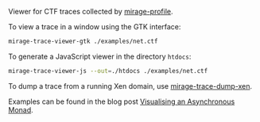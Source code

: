 Viewer for CTF traces collected by [mirage-profile][].

To view a trace in a window using the GTK interface:

```bash
mirage-trace-viewer-gtk ./examples/net.ctf
```

To generate a JavaScript viewer in the directory `htdocs`:

```bash
mirage-trace-viewer-js --out=./htdocs ./examples/net.ctf
```

To dump a trace from a running Xen domain, use [mirage-trace-dump-xen][].

Examples can be found in the blog post [Visualising an Asynchronous Monad](http://roscidus.com/blog/blog/2014/10/27/visualising-an-asynchronous-monad/).

[mirage-profile]: https://github.com/mirage/mirage-profile
[mirage-trace-dump-xen]: https://github.com/talex5/mirage-trace-dump-xen
